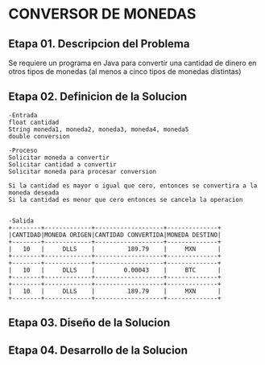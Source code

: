 # CONVERSOR DE MONEDAS
## Etapa 01. Descripcion del Problema 
Se requiere un programa en Java para convertir una cantidad de dinero en otros tipos de monedas (al menos a cinco tipos de monedas distintas)

## Etapa 02. Definicion de la Solucion
 ~~~
-Entrada
 float cantidad
 String moneda1, moneda2, moneda3, moneda4, moneda5
 double conversion
 
-Proceso
 Solicitar moneda a convertir
 Solicitar cantidad a convertir
 Solicitar moneda para procesar conversion
 
 Si la cantidad es mayor o igual que cero, entonces se convertira a la moneda deseada 
 Si la cantidad es menor que cero entonces se cancela la operacion
 
 
-Salida
+--------+-------------+-------------------+--------------+
|CANTIDAD|MONEDA ORIGEN|CANTIDAD CONVERTIDA|MONEDA DESTINO|
+--------+-------------+-------------------+--------------+
|   10   |     DLLS    |         189.79    |     MXN      |
+--------+-------------+-------------------+--------------+
+--------+-------------+-------------------+--------------+
|   10   |     DLLS    |        0.00043    |     BTC      |
+--------+-------------+-------------------+--------------+
+--------+-------------+-------------------+--------------+
|   10   |     DLLS    |         189.79    |     MXN      |
+--------+-------------+-------------------+--------------+
~~~
 ## Etapa 03. Diseño de la Solucion 
 
 
 
 ## Etapa 04. Desarrollo de la Solucion
